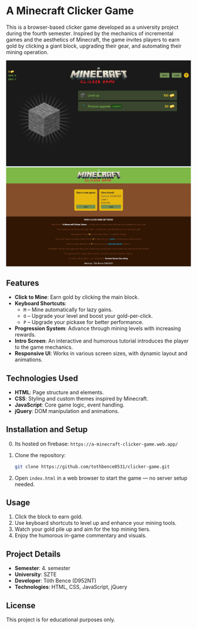 # A Minecraft Clicker Game

This is a browser-based clicker game developed as a university project during the fourth semester. Inspired by the mechanics of incremental games and the aesthetics of Minecraft, the game invites players to earn gold by clicking a giant block, upgrading their gear, and automating their mining operation.

![Main gamearea](readme_img_1.jpg)
![Intro screen](readme_img_2.jpg)

## Features

- **Click to Mine**: Earn gold by clicking the main block.
- **Keyboard Shortcuts**:
  - `M` – Mine automatically for lazy gains.
  - `O` – Upgrade your level and boost your gold-per-click.
  - `P` – Upgrade your pickaxe for better performance.
- **Progression System**: Advance through mining levels with increasing rewards.
- **Intro Screen**: An interactive and humorous tutorial introduces the player to the game mechanics.
- **Responsive UI**: Works in various screen sizes, with dynamic layout and animations.

## Technologies Used

- **HTML**: Page structure and elements.
- **CSS**: Styling and custom themes inspired by Minecraft.
- **JavaScript**: Core game logic, event handling.
- **jQuery**: DOM manipulation and animations.

## Installation and Setup

0. Its hosted on firebase: `https://a-minecraft-clicker-game.web.app/`

1. Clone the repository:

   ```bash
   git clone https://github.com/tothbence0531/clicker-game.git
   ```

2. Open `index.html` in a web browser to start the game — no server setup needed.

## Usage

1. Click the block to earn gold.
2. Use keyboard shortcuts to level up and enhance your mining tools.
3. Watch your gold pile up and aim for the top mining tiers.
4. Enjoy the humorous in-game commentary and visuals.

## Project Details

- **Semester**: 4. semester
- **University**: SZTE
- **Developer**: Tóth Bence (D952NT)
- **Technologies**: HTML, CSS, JavaScript, jQuery

## License

This project is for educational purposes only.
